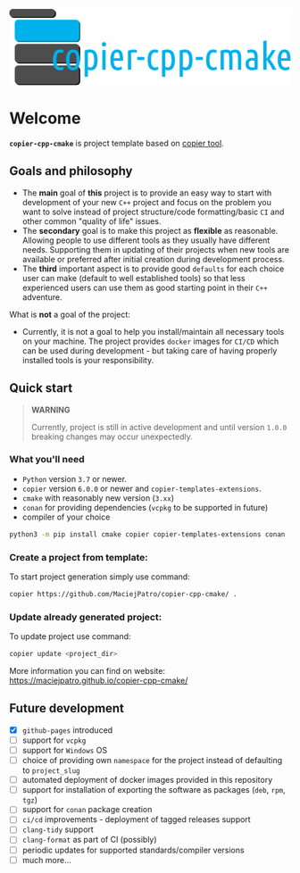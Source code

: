 ![copier-cpp-cmake](website/static/img/logo_2.svg)
# Welcome

**`copier-cpp-cmake`** is project template based on [copier tool](https://copier.readthedocs.io/en/stable/).

## Goals and philosophy

* The **main** goal of **this** project is to provide an easy way to start with development of your new `C++` project and focus on
the problem you want to solve instead of project structure/code formatting/basic `CI` and other common "quality of life"
issues. 
* The **secondary** goal is to make this project as **flexible** as reasonable. Allowing people to use different tools as they usually have different needs. Supporting them in updating of their projects when new tools are available or preferred after initial creation during development process.
* The **third** important aspect is to provide good `defaults` for each choice user can make (default to well established tools) so that less experienced users can use them as good starting point in their `C++` adventure.

What is **not** a goal of the project:
* Currently, it is not a goal to help you install/maintain all necessary tools on your machine. The project provides `docker` images for `CI/CD` which can be used during development - but taking care of having properly installed tools is your responsibility.

## Quick start

> **WARNING** 
> 
> Currently, project is still in active development and until version `1.0.0` breaking changes may occur unexpectedly.

### What you'll need
- `Python` version `3.7` or newer.
- `copier` version `6.0.0` or newer and `copier-templates-extensions`.
- `cmake` with reasonably new version (`3.xx`)
- `conan` for providing dependencies (`vcpkg` to be supported in future)
- compiler of your choice
```bash
python3 -m pip install cmake copier copier-templates-extensions conan
```

### Create a project from template:

To start project generation simply use command:

```bash
copier https://github.com/MaciejPatro/copier-cpp-cmake/ .
```

### Update already generated project:

To update project use command:

```bash
copier update <project_dir>
```

More information you can find on website: https://maciejpatro.github.io/copier-cpp-cmake/

## Future development

- [x] `github-pages` introduced
- [ ] support for `vcpkg`
- [ ] support for `Windows` OS
- [ ] choice of providing own `namespace` for the project instead of defaulting to `project_slug`
- [ ] automated deployment of docker images provided in this repository
- [ ] support for installation of exporting the software as packages (`deb`, `rpm`, `tgz`)
- [ ] support for `conan` package creation
- [ ] `ci/cd` improvements - deployment of tagged releases support
- [ ] `clang-tidy` support
- [ ] `clang-format` as part of CI (possibly)
- [ ] periodic updates for supported standards/compiler versions
- [ ] much more...
